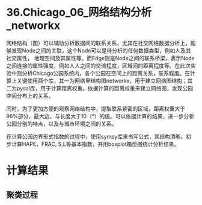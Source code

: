 # 36.Chicago_06_网络结构分析_networkx
网络结构（图）可以辅助分析数据间的联系关系，尤其在社交网络数据分析上，能够发现Node之间的关联，这个Node可以是待分析的任何数据类型，例如人及其社交属性，
地理空间及其属性等。而Edge则是Node之间的联系桥梁，表示Node之间连接的属性强度，例如人人之间的交流程度，区域间的距离程度等。在此次实验中则分析Chicago公园系统内，各个公园在空间上的距离关系，联系程度。在计算上关键使用两个库，其一为网络里结构图networkx，用于建立网络图结构；其二为pysal库，用于计算距离权重。依据计算的距离权重来建立网络图，发现公园空间分布上的关系。

同时，为了更加方便的观察网络结构中，提取联系紧密的区域，距离权重大于96%部分，最大边，与长度大于10（°）的值。可以依据计算的结果，进一步分析公园分别的特点，以及与城市环境之间的关系。

在计算公园边界形式指数的过程中，使用sympy库来书写公式，其结构清晰。初步计算HAPE，FRAC, S,L等基本指数，并用boxplot箱型图统计分析结果。
# 计算结果



## 聚类过程
